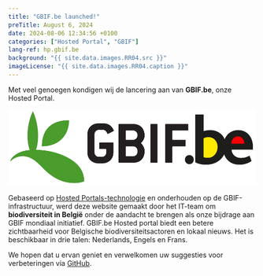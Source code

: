 ```yaml
---
title: "GBIF.be launched!"
preTitle: August 6, 2024
date: 2024-08-06 12:34:56 +0100
categories: ["Hosted Portal", "GBIF"]
lang-ref: hp.gbif.be
background: "{{ site.data.images.RR04.src }}"
imageLicense: "{{ site.data.images.RR04.caption }}"
---
```


Met veel genoegen kondigen wij de lancering aan van **GBIF.be**, onze Hosted Portal.

![GBIF.be](/assets/images/logos/gbif-be-logo.png)

Gebaseerd op [Hosted Portals-technologie](https://www.gbif.org/hosted-portals) en onderhouden op de GBIF-infrastructuur, werd deze website gemaakt door het IT-team om **biodiversiteit in België** onder de aandacht te brengen als onze bijdrage aan GBIF mondiaal initiatief. GBIF.be Hosted portal biedt een betere zichtbaarheid voor Belgische biodiversiteitsactoren en lokaal nieuws. Het is beschikbaar in drie talen: Nederlands, Engels en Frans.

We hopen dat u ervan geniet en verwelkomen uw suggesties voor verbeteringen via [GitHub](https://github.com/gbif/hp-gbif-be).
